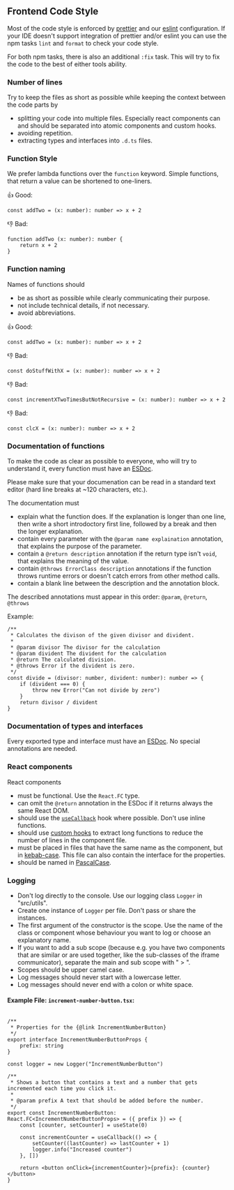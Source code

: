 <!--
SPDX-FileCopyrightText: 2021 The HedgeDoc developers (see AUTHORS file)

SPDX-License-Identifier: CC-BY-SA-4.0
-->

## Frontend Code Style

Most of the code style is enforced by [prettier](https://prettier.io/) and our [eslint](https://eslint.org) configuration.
If your IDE doesn't support integration of prettier and/or eslint you can use the npm tasks `lint` and `format` to check your code style.

For both npm tasks, there is also an additional `:fix` task. This will try to fix the code to the best of either tools ability.

### Number of lines

Try to keep the files as short as possible while keeping the context between the code parts by
- splitting your code into multiple files. Especially react components can and should be separated into atomic components and custom hooks.
- avoiding repetition.
- extracting types and interfaces into `.d.ts` files.

### Function Style

We prefer lambda functions over the `function` keyword. Simple functions, that return a value can be shortened to one-liners.

:+1: Good:
```typescript=
const addTwo = (x: number): number => x + 2
```

:-1: Bad:
```typescript=
function addTwo (x: number): number {
    return x + 2
}
```

### Function naming

Names of functions should
- be as short as possible while clearly communicating their purpose.
- not include technical details, if not necessary.
- avoid abbreviations.

:+1: Good:
```typescript=
const addTwo = (x: number): number => x + 2
```

:-1: Bad:
```typescript=
const doStuffWithX = (x: number): number => x + 2
```

:-1: Bad:
```typescript=
const incrementXTwoTimesButNotRecursive = (x: number): number => x + 2
```

:-1: Bad:
```typescript=
const clcX = (x: number): number => x + 2
```


### Documentation of functions

To make the code as clear as possible to everyone, who will try to understand it, every function must have an [ESDoc](https://esdoc.org/).

Please make sure that your documenation can be read in a standard text editor (hard line breaks at ~120 characters, etc.).

The documentation must
- explain what the function does. If the explanation is longer than one line, then write a short introdoctory first line, followed by a break and then the longer explanation.
- contain every parameter with the `@param name explaination` annotation, that explains the purpose of the parameter.
- contain a `@return description` annotation if the return type isn't `void`, that explains the meaning of the value.
- contain `@throws ErrorClass description` annotations if the function throws runtime errors or doesn't catch errors from other method calls.
- contain a blank line between the description and the annotation block.

The described annotations must appear in this order: `@param`, `@return`, `@throws`

Example:
```typescript=
/**
 * Calculates the divison of the given divisor and divident.
 *
 * @param divisor The divisor for the calculation
 * @param divident The divident for the calculation
 * @return The calculated division.
 * @throws Error if the divident is zero.
 */
const divide = (divisor: number, divident: number): number => {
    if (divident === 0) {
        throw new Error("Can not divide by zero")
    }
    return divisor / divident
}
```

### Documentation of types and interfaces

Every exported type and interface must have an [ESDoc](https://esdoc.org/). No special annotations are needed.

### React components

React components
- must be functional. Use the `React.FC` type.
- can omit the `@return` annotation in the ESDoc if it returns always the same React DOM.
- should use the [`useCallback`](https://reactjs.org/docs/hooks-reference.html#usecallback) hook where possible. Don't use inline functions.
- should use [custom hooks](https://reactjs.org/docs/hooks-custom.html) to extract long functions to reduce the number of lines in the component file.
- must be placed in files that have the same name as the component, but in [kebab-case](https://stackoverflow.com/a/17820138). This file can also contain the interface for the properties.
- should be named in [PascalCase](https://en.wikipedia.org/wiki/Pascal_case).


### Logging

- Don't log directly to the console. Use our logging class `Logger` in "src/utils".
- Create one instance of `Logger` per file. Don't pass or share the instances.
- The first argument of the constructor is the scope. Use the name of the class or component whose behaviour you want to log or choose an explanatory name.
- If you want to add a sub scope (because e.g. you have two components that are similar or are used together, like the sub-classes of the iframe communicator), separate the main and sub scope with " > ".
- Scopes should be upper camel case.
- Log messages should never start with a lowercase letter.
- Log messages should never end with a colon or white space.

#### Example File: `increment-number-button.tsx`:
```typescript=

/**
 * Properties for the {@link IncrementNumberButton}
 */
export interface IncrementNumberButtonProps {
    prefix: string
}

const logger = new Logger("IncrementNumberButton")

/**
 * Shows a button that contains a text and a number that gets incremented each time you click it.
 *
 * @param prefix A text that should be added before the number.
 */
export const IncrementNumberButton: React.FC<IncrementNumberButtonProps> = ({ prefix }) => {
    const [counter, setCounter] = useState(0)

    const incrementCounter = useCallback(() => {
        setCounter((lastCounter) => lastCounter + 1)
        logger.info("Increased counter")
    }, [])

    return <button onClick={incrementCounter}>{prefix}: {counter}</button>
}
```
